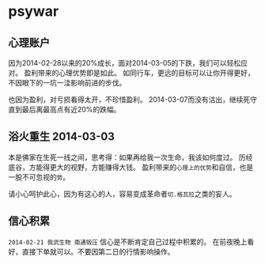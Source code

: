# psywar

## 心理账户

  因为2014-02-28以来的20%成长，面对2014-03-05的下跌，我们可以轻松应对。
  盈利带来的心理优势即是如此。
  如同行车，更远的目标可以让你开得更好，不因眼下的一坑一洼影响前进的步伐。

  也因为盈利，对亏损看得太开，不珍惜盈利。
  2014-03-07而没有沽出，继续死守直到最后离最高点有近20%的跌幅。

## 浴火重生 2014-03-03

  本是佛家在生死一线之间，思考得：如果再给我一次生命，我该如何度过。
  历经底谷，方能得更大的视野，方能赚得大钱。
  盈利带来的`心理上的优势`和自信，也是一股不可忽视的`势`。

  请小心呵护此心，因为有这心的人，容易变成革命者`切.格瓦拉`之类的妄人。

## 信心积累 

  `2014-02-21 我武生物 南通锻压`
  信心是不断肯定自己过程中积累的。
  在前夜晚上看好，直接下单就可以。不要因第二日的行情影响操作。

